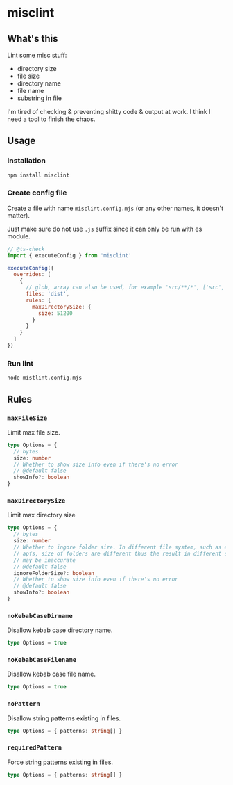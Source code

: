 # misclint

## What's this

Lint some misc stuff:

- directory size
- file size
- directory name
- file name
- substring in file

I'm tired of checking & preventing shitty code & output at work. I think I need a tool to finish the chaos.

## Usage

### Installation

```sh
npm install misclint
```

### Create config file

Create a file with name `misclint.config.mjs` (or any other names, it doesn't matter).

Just make sure do not use `.js` suffix since it can only be run with es module.

```js
// @ts-check
import { executeConfig } from 'misclint'

executeConfig({
  overrides: [
    {
      // glob, array can also be used, for example 'src/**/*', ['src', 'dist']
      files: 'dist',
      rules: {
        maxDirectorySize: {
          size: 51200
        }
      }
    }
  ]
})
```

### Run lint

```
node mistlint.config.mjs
```

## Rules

### `maxFileSize`

Limit max file size.

```ts
type Options = {
  // bytes
  size: number
  // Whether to show size info even if there's no error
  // @default false
  showInfo?: boolean
}
```

### `maxDirectorySize`

Limit max directory size

```ts
type Options = {
  // bytes
  size: number
  // Whether to ingore folder size. In different file system, such as ext or
  // apfs, size of folders are different thus the result in different system
  // may be inaccurate
  // @default false
  ignoreFolderSize?: boolean
  // Whether to show size info even if there's no error
  // @default false
  showInfo?: boolean
}
```

### `noKebabCaseDirname`

Disallow kebab case directory name.

```ts
type Options = true
```

### `noKebabCaseFilename`

Disallow kebab case file name.

```ts
type Options = true
```

### `noPattern`

Disallow string patterns existing in files.

```ts
type Options = { patterns: string[] }
```

### `requiredPattern`

Force string patterns existing in files.

```ts
type Options = { patterns: string[] }
```
